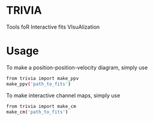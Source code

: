 # TRIVIA
Tools foR Interactive fits VIsuAlization

# Usage
To make a position-position-velocity diagram, simply use
```bash
from trivia import make_ppv
make_ppv('path_to_fits')
```

To make interactive channel maps, simply use
```bash
from trivia import make_cm
make_cm('path_to_fits')
```
